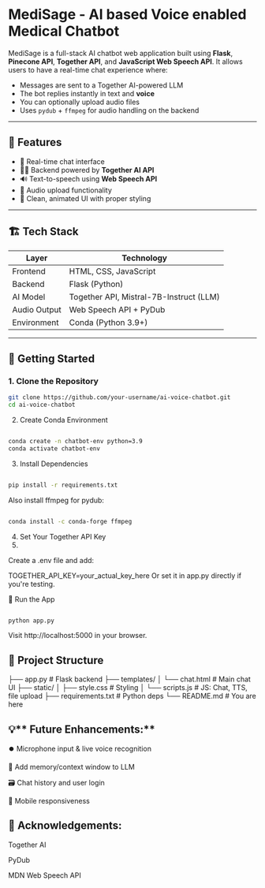 # MediSage - AI based Voice enabled Medical Chatbot

MediSage is a full-stack AI chatbot web application built using **Flask**, **Pinecone API**, **Together API**, and **JavaScript Web Speech API**. It allows users to have a real-time chat experience where:

- Messages are sent to a Together AI-powered LLM
- The bot replies instantly in text and **voice**
- You can optionally upload audio files
- Uses `pydub` + `ffmpeg` for audio handling on the backend

---

## 🧠 Features

- 🔄 Real-time chat interface
- 🧑‍💻 Backend powered by **Together AI API**
- 🔊 Text-to-speech using **Web Speech API**
- 📁 Audio upload functionality
- 📜 Clean, animated UI with proper styling

---

## 🏗️ Tech Stack

| Layer        | Technology                              |
|--------------|-----------------------------------------|
| Frontend     | HTML, CSS, JavaScript                   |
| Backend      | Flask (Python)                          |
| AI Model     | Together API, Mistral-7B-Instruct (LLM) |
| Audio Output | Web Speech API + PyDub                  |
| Environment  | Conda (Python 3.9+)                     |

---

## 🚀 Getting Started

### 1. Clone the Repository

```bash
git clone https://github.com/your-username/ai-voice-chatbot.git
cd ai-voice-chatbot
```

2. Create Conda Environment
```bash

conda create -n chatbot-env python=3.9
conda activate chatbot-env
```

3. Install Dependencies
```bash

pip install -r requirements.txt
```

Also install ffmpeg for pydub:

```bash

conda install -c conda-forge ffmpeg
```

4. Set Your Together API Key
5. 
Create a .env file and add:

TOGETHER_API_KEY=your_actual_key_here
Or set it in app.py directly if you're testing.

🏃 Run the App
```bash

python app.py
```

Visit http://localhost:5000 in your browser.

## 📁 **Project Structure**

├── app.py                 # Flask backend
├── templates/
│   └── chat.html          # Main chat UI
├── static/
│   ├── style.css          # Styling
│   └── scripts.js         # JS: Chat, TTS, file upload
├── requirements.txt       # Python deps
└── README.md              # You are here




## 💡** Future Enhancements:**

⏺️ Microphone input & live voice recognition

🧠 Add memory/context window to LLM

🗃️ Chat history and user login

📱 Mobile responsiveness

## 🙌 **Acknowledgements:**

Together AI

PyDub

MDN Web Speech API


